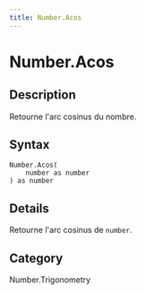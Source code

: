 ```yaml
---
title: Number.Acos
---
```


# Number.Acos


## Description

Retourne l&#39;arc cosinus du nombre.


## Syntax

```powerquery
Number.Acos(
    number as number
) as number
```


## Details

Retourne l'arc cosinus de <code>number</code>.



## Category
Number.Trigonometry
